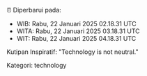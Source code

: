 ⏰ Diperbarui pada:
- WIB: Rabu, 22 Januari 2025 02.18.31 UTC
- WITA: Rabu, 22 Januari 2025 03.18.31 UTC
- WIT: Rabu, 22 Januari 2025 04.18.31 UTC

Kutipan Inspiratif:
"Technology is not neutral."


Kategori: technology

